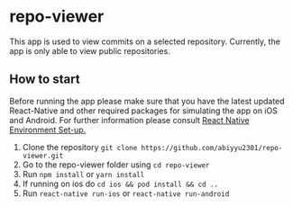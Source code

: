 # repo-viewer

This app is used to view commits on a selected repository. Currently, the app is only able to view public repositories. 

## How to start

Before running the app please make sure that you have the latest updated React-Native and other required packages for simulating the app on iOS and Android. For further information please consult [React Native Environment Set-up.](https://reactnative.dev/docs/environment-setup)

1. Clone the repository `git clone https://github.com/abiyyu2301/repo-viewer.git`
2. Go to the repo-viewer folder using `cd repo-viewer`
3. Run `npm install` or `yarn install`
4. If running on ios do `cd ios && pod install && cd ..`
5. Run `react-native run-ios` or `react-native run-android`

